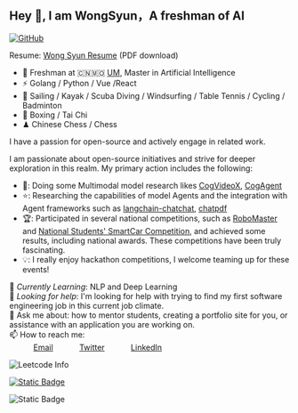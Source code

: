 ## Hey 👋, I am WongSyun，A freshman of AI


[![GitHub](https://img.shields.io/badge/dynamic/json?logo=github&label=GitHub&labelColor=495867&color=495867&query=%24.data.totalSubs&url=https%3A%2F%2Fapi.spencerwoo.com%2Fsubstats%2F%3Fsource%3Dgithub%26queryKey%3Dhayschan&style=flat-square)](https://github.com/Axbros)

Resume:  [Wong Syun Resume](https://github.com/Axbros/Axbros/blob/main/file/resume_en.pdf) (PDF download)
 
- 🍻 Freshman at 🇨🇳🇲🇴 [UM](https://um.edu.mo), Master in Artificial Intelligence
- ⚡ Golang / Python / Vue /React 
- 🏃 Sailing / Kayak / Scuba Diving / Windsurfing / Table Tennis / Cycling / Badminton
- 🥋 Boxing / Tai Chi
- ♟ Chinese Chess / Chess 

I have a passion for open-source and actively engage in related work.

I am passionate about open-source initiatives and strive for deeper exploration in this realm. My primary action includes the following:

+ 📄: Doing some Multimodal model research likes [CogVideoX](https://arxiv.org/abs/2408.06072), [CogAgent](https://arxiv.org/abs/2312.08914)
+ ⭐: Researching the capabilities of model Agents and the integration with Agent frameworks such as [langchain-chatchat](https://github.com/chatchat-space/Langchain-Chatchat),  [chatpdf](https://github.com/CosmosShadow/gptpdf) 
+ 🏆: Participated in several national competitions, such as [RoboMaster](https://www.robomaster.com/en-US) and [National Students' SmartCar Competition](https://www.smartcar.zone), and achieved some results, including national awards. These competitions have been truly fascinating.
+ 💡: I really enjoy hackathon competitions, I welcome teaming up for these events!
 
🌱 *Currently Learning*: NLP and Deep Learning<br>
🤔 *Looking for help*: I'm looking for help with trying to find my first software engineering job in this current job climate.<br>
💬 Ask me about: how to mentor students, creating a portfolio site for you, or assistance with an application you are working on. <br>
📫 How to reach me: <br>
&nbsp;&nbsp;&nbsp;&nbsp;&nbsp;&nbsp;&nbsp;&nbsp;&nbsp;&nbsp; [Email](mc45334@um.edu.mo)
&nbsp;&nbsp;&nbsp;&nbsp;&nbsp;&nbsp;&nbsp;&nbsp;&nbsp;&nbsp; [Twitter](https://www.twitter.com/copilotshub)
&nbsp;&nbsp;&nbsp;&nbsp;&nbsp;&nbsp;&nbsp;&nbsp;&nbsp;&nbsp; [LinkedIn](https://www.linkedin.com/in/syun-wong-117271270/)

![Leetcode Info](https://stats.justsong.cn/api/leetcode?username=Axbros&cn=true&theme=dark)

[![Static Badge](https://img.shields.io/badge/X-copilotshub-blue?style=social&logo=twitter&logoColor=blue&link=https%3A%2F%2Ftwitter.com%2FzRdianjiao)](https://twitter.com/copilotshub)

![Static Badge](https://img.shields.io/badge/Wechat-RotatorW-green?style=social&logo=wechat&logoColor=green)
